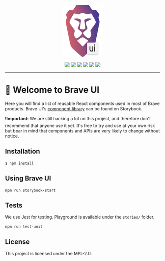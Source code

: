 <p align="center"><img src="./ui-logo.svg" width="130px" height="170px"/></p>

<p align="center">
<a href="https://www.npmjs.com/package/brave-ui" alt="NPM"><img src="https://img.shields.io/npm/v/brave-ui.svg" /></a>
<a href="https://travis-ci.org/brave/brave-ui)" alt="Travis"><img src="https://img.shields.io/travis/brave/brave-ui.svg" /></a>
<a href="https://snyk.io/test/github/brave/brave-ui" alt="Known Vulnerabilities"><img src="https://snyk.io/test/github/brave/brave-ui/badge.svg" /></a>
<a href="#" alt="NPM"><img src="https://img.shields.io/npm/dt/brave-ui.svg" /></a>
<a href="https://lernajs.io/" alt="Lerna"><img src="https://img.shields.io/badge/maintained%20with-lerna-cc00ff.svg" /></a>
<a href="https://standardjs.com" alt="JavaScript Style Guide"><img src="https://img.shields.io/badge/code_style-standard-brightgreen.svg" /></a>
</p>

---

# :wave: Welcome to Brave UI 

Here you will find a list of reusable React components used in most of Brave products. Brave UI's [component library](https://brave.github.io/brave-ui) can be found on Storybook.

:exclamation:**Important:** We are still hacking a lot on this project, and therefore don't recommend that anyone use it yet. It's free to try and use at your own risk but bear in mind that components and APIs are very likely to change without notice.

## Installation

```
$ npm install
```

## Using Brave UI 

```
npm run storybook-start
```

## Tests

We use Jest for testing. Playground is available under the `stories/` folder.

```
npm run test-unit
```

## License

This project is licensed under the MPL-2.0.

